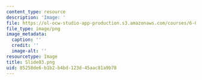 ```yaml
---
content_type: resource
description: 'Image: '
file: https://ol-ocw-studio-app-production.s3.amazonaws.com/courses/6-004-computation-structures-spring-2017/85258de6b1b2b4bd123d45aac81a9b78_Slide03.png
file_type: image/png
image_metadata:
  caption: ''
  credit: ''
  image-alt: ''
resourcetype: Image
title: Slide03.png
uid: 85258de6-b1b2-b4bd-123d-45aac81a9b78
---
```

